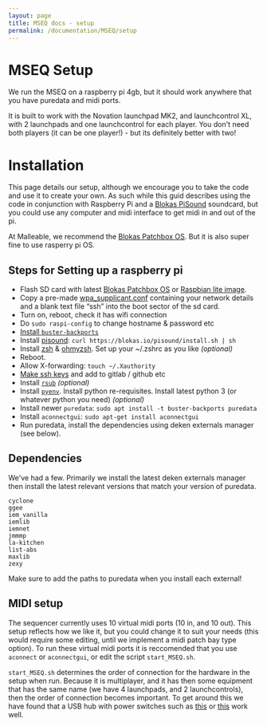 ```yaml
---
layout: page
title: MSEQ docs - setup
permalink: /documentation/MSEQ/setup
---
```


# MSEQ Setup

We run the MSEQ on a raspberry pi 4gb, but it should work anywhere that you have puredata and midi ports.

It is built to work with the Novation launchpad MK2, and launchcontrol XL, with 2 launchpads and one launchcontrol for each player. You don't need both players (it can be one player!) - but its definitely better with two! 

# Installation

This page details our setup, although we encourage you to take the code and use it to create your own. As such while this guid describes using the code in conjunction with Raspberry Pi and a [Blokas PiSound](https://blokas.io/) soundcard, but you could use any computer and midi interface to get midi in and out of the pi.

At Malleable, we recommend the [Blokas Patchbox OS](https://blokas.io/patchbox-os/). But it is also super fine to use rasperry pi OS. 

## Steps for Setting up a raspberry pi

- Flash SD card with latest [Blokas Patchbox OS](https://blokas.io/patchbox-os/) or [Raspbian lite image](https://www.raspberrypi.org/software/operating-systems/).
- Copy a pre-made [wpa_supplicant.conf](https://www.raspberrypi.org/documentation/configuration/wireless/headless.md) containing your network details and a blank text file “ssh” into the boot sector of the sd card.
- Turn on, reboot, check it has wifi connection
- Do `sudo raspi-config` to change hostname & password etc
- [Install `buster-backports`](http://marksrpicluster.blogspot.com/2019/12/add-buster-backports-to-raspberry-pi.html?m=1)
- Install [pisound](https://blokas.io/pisound/docs/): `curl https://blokas.io/pisound/install.sh | sh`
- Install [zsh](https://github.com/ohmyzsh/ohmyzsh/wiki/Installing-ZSH) & [ohmyzsh](https://medium.com/wearetheledger/oh-my-zsh-made-for-cli-lovers-installation-guide-3131ca5491fb). Set up your ~/.zshrc as you like _(optional)_ 
- Reboot.
- Allow X-forwarding: `touch ~/.Xauthority`
- [Make ssh keys](https://docs.gitlab.com/ee/ssh/) and add to gitlab / github etc
- Install [`rsub`](http://blog.keyrus.co.uk/editing_files_on_a_remote_server_using_sublime.html) _(optional)_ 
- Install [`pyenv`](https://github.com/pyenv/pyenv-installer). Install python re-requisites. Install latest python 3 (or whatever python you need) _(optional)_  
- Install newer `puredata`: `sudo apt install -t buster-backports puredata`
- Install `aconnectgui`: `sudo apt-get install aconnectgui`
- Run puredata, install the dependencies using deken externals manager (see below).

## Dependencies
We've had a few. Primarily we install the latest deken externals manager then install the latest relevant versions that match your version of puredata. 

```
cyclone
ggee
iem_vanilla
iemlib
iemnet
jmmmp
la-kitchen
list-abs
maxlib
zexy
```

Make sure to add the paths to puredata when you install each external!

## MIDI setup
The sequencer currently uses 10 virtual midi ports (10 in, and 10 out). This setup reflects how we like it, but you could change it to suit your needs (this would require some editing, until we implement a midi patch bay type option). To run these virtual midi ports it is reccomended that you use `aconnect` or `aconnectgui`, or edit the script `start_MSEQ.sh`. 

`start_MSEQ.sh` determines the order of connection for the hardware in the setup when run. Because it is multiplayer, and it has then some equipment that has the same name (we have 4 launchpads, and 2 launchcontrols), then the order of connection becomes important. To get around this we have found that a USB hub with power switches such as [this](https://www.amazon.co.uk/Individual-Switches-NIAGUOJI-Portable-Expansion/dp/B08GCK9J2W/) or [this](https://www.amazon.co.uk/VEMONT-High-Speed-Aluminum-Extension-Individual-7-Ports/dp/B08NCMRBH2) work well.
